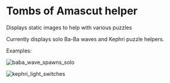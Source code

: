 # Tombs of Amascut helper
Displays static images to help with various puzzles

Currently displays solo Ba-Ba waves and Kephri puzzle helpers.


Examples:

![baba_wave_spawns_solo](https://user-images.githubusercontent.com/9056584/187307994-39c1956f-e175-42b1-b558-4b9dfbbe49c3.png)

![kephri_light_switches](https://user-images.githubusercontent.com/9056584/187308021-12c706b9-82f3-414f-934b-219e78698b69.png)
